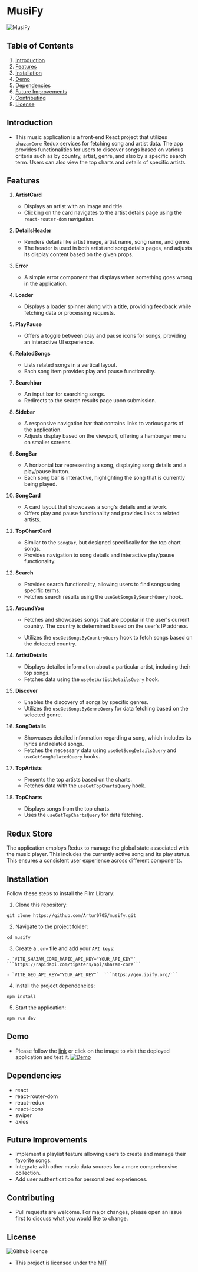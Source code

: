 # MusiFy

![MusiFy](./src/assets/screenshots/screenshot.png)

## Table of Contents

1. [Introduction](#introduction)
2. [Features](#features)
3. [Installation](#installation)
4. [Demo](#demo)
5. [Dependencies](#dependencies)
6. [Future Improvements](#future-improvements)
7. [Contributing](#contributing)
8. [License](#license)

## Introduction

- This music application is a front-end React project that utilizes `shazamCore` Redux
  services for fetching song and artist data. The app provides functionalities for users to
  discover songs based on various criteria such as by country, artist, genre, and also by a specific search term. Users can also view the top charts and details of specific artists.

## Features

1. **ArtistCard**

   - Displays an artist with an image and title.
   - Clicking on the card navigates to the artist details page using the `react-router-dom` navigation.

2. **DetailsHeader**

   - Renders details like artist image, artist name, song name, and genre.
   - The header is used in both artist and song details pages, and adjusts its display content based on the given props.

3. **Error**

   - A simple error component that displays when something goes wrong in the application.

4. **Loader**

   - Displays a loader spinner along with a title, providing feedback while fetching data or processing requests.

5. **PlayPause**

   - Offers a toggle between play and pause icons for songs, providing an interactive UI experience.

6. **RelatedSongs**

   - Lists related songs in a vertical layout.
   - Each song item provides play and pause functionality.

7. **Searchbar**

   - An input bar for searching songs.
   - Redirects to the search results page upon submission.

8. **Sidebar**

   - A responsive navigation bar that contains links to various parts of the application.
   - Adjusts display based on the viewport, offering a hamburger menu on smaller screens.

9. **SongBar**

   - A horizontal bar representing a song, displaying song details and a play/pause button.
   - Each song bar is interactive, highlighting the song that is currently being played.

10. **SongCard**

    - A card layout that showcases a song's details and artwork.
    - Offers play and pause functionality and provides links to related artists.

11. **TopChartCard**

    - Similar to the `SongBar`, but designed specifically for the top chart songs.
    - Provides navigation to song details and interactive play/pause functionality.

12. **Search**

    - Provides search functionality, allowing users to find songs using specific terms.
    - Fetches search results using the `useGetSongsBySearchQuery` hook.

13. **AroundYou**

    - Fetches and showcases songs that are popular in the user's current country. The country is determined based on the user's IP address.

    - Utilizes the `useGetSongsByCountryQuery` hook to fetch songs based on the detected country.

14. **ArtistDetails**

    - Displays detailed information about a particular artist, including their top songs.
    - Fetches data using the `useGetArtistDetailsQuery` hook.

15. **Discover**

    - Enables the discovery of songs by specific genres.
    - Utilizes the `useGetSongsByGenreQuery` for data fetching based on the selected genre.

16. **SongDetails**

    - Showcases detailed information regarding a song, which includes its lyrics and related songs.
    - Fetches the necessary data using `useGetSongDetailsQuery` and `useGetSongRelatedQuery` hooks.

17. **TopArtists**

    - Presents the top artists based on the charts.
    - Fetches data with the `useGetTopChartsQuery` hook.

18. **TopCharts**
    - Displays songs from the top charts.
    - Uses the `useGetTopChartsQuery` for data fetching.

## Redux Store

The application employs Redux to manage the global state associated with the music player. This includes the currently active song and its play status. This ensures a consistent user experience across different components.

## Installation

Follow these steps to install the Film Library:

1. Clone this repository:

```
git clone https://github.com/Artur0705/musify.git
```

2. Navigate to the project folder:

```
cd musify
```

3. Create a `.env` file and add your `API keys`:

````
- `VITE_SHAZAM_CORE_RAPID_API_KEY="YOUR_API_KEY"` ```https://rapidapi.com/tipsters/api/shazam-core```

- `VITE_GEO_API_KEY="YOUR_API_KEY"`  ```https://geo.ipify.org/```
````

4. Install the project dependencies:

```
npm install
```

5. Start the application:

```
npm run dev
```

## Demo

- Please follow the [link](https://musi-fy.surge.sh/) or click on the image to visit the deployed application and test it. [![Demo](./src/assets/screenshots/screenshot-1.png)](https://musi-fy.surge.sh/)

## Dependencies

- react
- react-router-dom
- react-redux
- react-icons
- swiper
- axios

## Future Improvements

- Implement a playlist feature allowing users to create and manage their favorite songs.
- Integrate with other music data sources for a more comprehensive collection.
- Add user authentication for personalized experiences.

## Contributing

- Pull requests are welcome. For major changes, please open an issue first to discuss what you would like to change.

## License

![Github licence](http://img.shields.io/badge/license-MIT-blue.svg)

- This project is licensed under the [MIT](https://choosealicense.com/licenses/mit/)
